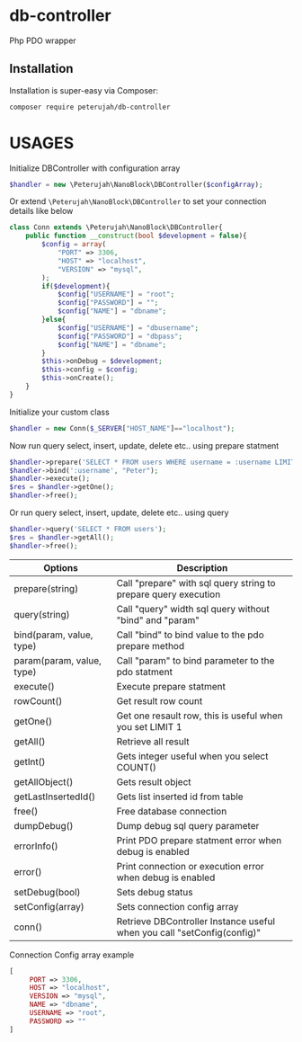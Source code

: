 # db-controller
Php PDO wrapper

## Installation

Installation is super-easy via Composer:
```md
composer require peterujah/db-controller
```

# USAGES

Initialize DBController with configuration array

```php
$handler = new \Peterujah\NanoBlock\DBController($configArray);
```

Or extend `\Peterujah\NanoBlock\DBController` to set your connection details like below

```php
class Conn extends \Peterujah\NanoBlock\DBController{ 
	public function __construct(bool $development = false){
		$config = array(
			"PORT" => 3306,
			"HOST" => "localhost",
			"VERSION" => "mysql",
		);
		if($development){
			$config["USERNAME"] = "root";
			$config["PASSWORD"] = "";
			$config["NAME"] = "dbname";
		}else{
			$config["USERNAME"] = "dbusername";
			$config["PASSWORD"] = "dbpass";
			$config["NAME"] = "dbname";
		} 
		$this->onDebug = $development;
		$this->config = $config;
		$this->onCreate();
	}
}
```
Initialize your custom class
```php 
$handler = new Conn($_SERVER["HOST_NAME"]=="localhost");
```

Now run query select, insert, update, delete etc.. using prepare statment

```php
$handler->prepare('SELECT * FROM users WHERE username = :username LIMIT 1');
$handler->bind(':username', "Peter");
$handler->execute();
$res = $handler->getOne();
$handler->free();
```

Or run query select, insert, update, delete etc.. using query

```php
$handler->query('SELECT * FROM users');
$res = $handler->getAll();
$handler->free();
```


| Options         | Description                                                                         |
|-----------------|-------------------------------------------------------------------------------------|
| prepare(string)            | Call "prepare" with sql query string to prepare query execution                                                   |
| query(string)            | Call "query" width sql query without "bind" and "param"                                                  |
| bind(param, value, type)          | Call "bind" to bind value to the pdo prepare method                                  |
| param(param, value, type)           | Call "param" to bind parameter to the pdo statment                                    |
| execute()           | Execute prepare statment                                       |
| rowCount()           | Get result row count                                      |
| getOne()           | Get one resault row, this is useful when you set LIMIT 1                                       |
| getAll()           | Retrieve all result                                      |
| getInt()           | Gets integer useful when you select COUNT()                                      |
| getAllObject()          | Gets result object                                       |
| getLastInsertedId()           | Gets list inserted id from table                                      |
| free()           | Free database connection                                       |
| dumpDebug()           | Dump debug sql query parameter                                      |
| errorInfo()           | Print PDO prepare statment error when debug is enabled                                     |
| error()           | Print connection or execution error when debug is enabled                                     |
| setDebug(bool)           | Sets debug status                                       |
| setConfig(array)           | Sets connection config array                                       |
| conn()           | Retrieve DBController Instance useful when you call "setConfig(config)"                                    |


Connection Config array example 

```php 
[
     PORT => 3306,
     HOST => "localhost",
     VERSION => "mysql",
     NAME => "dbname",
     USERNAME => "root",
     PASSWORD => ""
]
```


				

